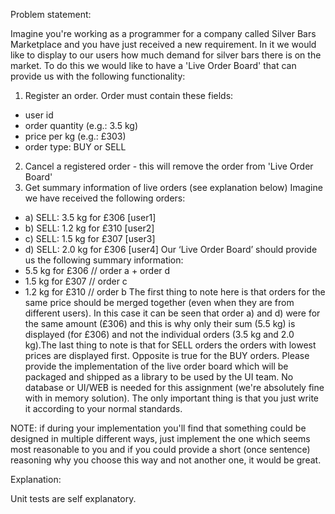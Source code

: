 Problem statement:

Imagine you're working as a programmer for a company called Silver Bars Marketplace and you have just received a new requirement. In it we would like to display to our users how much demand for silver bars there is on the market.
To do this we would like to have a 'Live Order Board' that can provide us with the following functionality:
1) Register an order. Order must contain these fields:
- user id
- order quantity (e.g.: 3.5 kg)
- price per kg (e.g.: £303)
- order type: BUY or SELL
2) Cancel a registered order - this will remove the order from 'Live Order Board'
3) Get summary information of live orders (see explanation below) Imagine we have received the following orders:
- a) SELL: 3.5 kg for £306 [user1]
- b) SELL: 1.2 kg for £310 [user2]
- c) SELL: 1.5 kg for £307 [user3]
- d) SELL: 2.0 kg for £306 [user4]
Our ‘Live Order Board’ should provide us the following summary information:
- 5.5 kg for £306 // order a + order d
- 1.5 kg for £307 // order c
- 1.2 kg for £310 // order b
The first thing to note here is that orders for the same price should be merged together (even when they are from different users). In this case it can be seen that order a) and d) were for the same amount (£306) and this is why only their sum (5.5 kg) is displayed (for £306) and not the individual orders (3.5 kg and 2.0 kg).The last thing to note is that for SELL orders the orders with lowest prices are displayed first. Opposite is true for the BUY orders.
Please provide the implementation of the live order board which will be packaged and shipped as a library to be used by the UI team. No database or UI/WEB is needed for this assignment (we're absolutely fine with in memory solution). The only important thing is that you just write it according to your normal standards.

NOTE: if during your implementation you'll find that something could be designed in multiple different ways, just implement the one which seems most reasonable to you and if you could provide a short (once sentence) reasoning why you choose this way and not another one, it would be great.


Explanation:

Unit tests are self explanatory. 